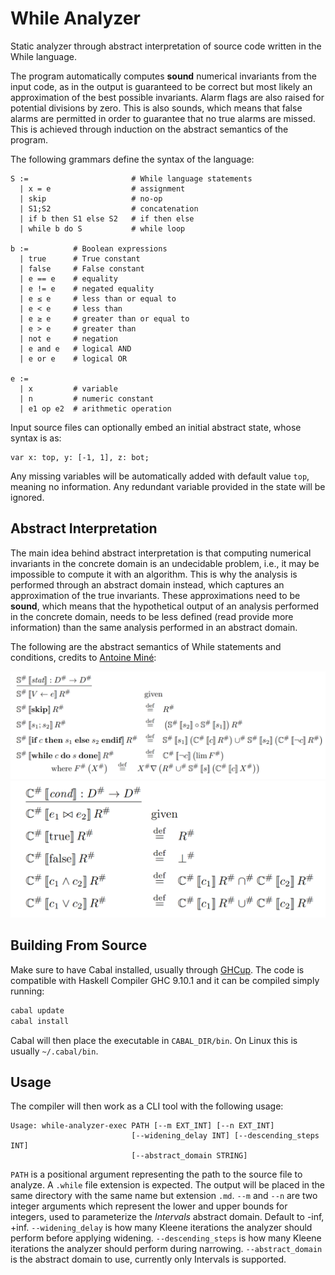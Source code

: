 # While Analyzer

Static analyzer through abstract interpretation of source code written in the While language. 

The program automatically computes __sound__ numerical invariants from the input code, as in the output is guaranteed to be correct but most likely an approximation of the best possible invariants. 
Alarm flags are also raised for potential divisions by zero. This is also sounds, which means that false alarms are permitted in order to guarantee that no true alarms are missed.
This is achieved through induction on the abstract semantics of the program.

<!-- TODO:
- HC4-Revise should loop until convergence (either output or variables stable)
- Use constant propagation to extract widening thresholds
- Provide a web interface -->

The following grammars define the syntax of the language:

```
S :=                       # While language statements
  | x = e                  # assignment
  | skip                   # no-op
  | S1;S2                  # concatenation
  | if b then S1 else S2   # if then else
  | while b do S           # while loop

b :=          # Boolean expressions
  | true      # True constant
  | false     # False constant
  | e == e    # equality
  | e != e    # negated equality
  | e ≤ e     # less than or equal to
  | e < e     # less than
  | e ≥ e     # greater than or equal to
  | e > e     # greater than
  | not e     # negation
  | e and e   # logical AND
  | e or e    # logical OR

e :=            
  | x         # variable
  | n         # numeric constant
  | e1 op e2  # arithmetic operation
```

Input source files can optionally embed an initial abstract state, whose syntax is as:

```
var x: top, y: [-1, 1], z: bot;
```

Any missing variables will be automatically added with default value ```top```, meaning no information. Any redundant variable provided in the state will be ignored.

## Abstract Interpretation

The main idea behind abstract interpretation is that computing numerical invariants in the concrete domain is an undecidable problem, i.e., it may be impossible to compute it with an algorithm. This is why the analysis is performed through an abstract domain instead, which captures an approximation of the true invariants. These approximations need to be __sound__, which means that the hypothetical output of an analysis performed in the concrete domain, needs to be less defined (read provide more information) than the same analysis performed in an abstract domain.



The following are the abstract semantics of While statements and conditions, credits to [Antoine Miné](https://www.researchgate.net/profile/Antoine-Mine):

![](assets/statements.png)
![](assets/conditions.png)


## Building From Source
Make sure to have Cabal installed, usually through [GHCup](https://www.haskell.org/ghcup/).
The code is compatible with Haskell Compiler GHC 9.10.1 and it can be compiled simply running:

```bash
cabal update
cabal install
```

Cabal will then place the executable in ```CABAL_DIR/bin```. On Linux this is usually ```~/.cabal/bin```.

## Usage
The compiler will then work as a CLI tool with the following usage:

```
Usage: while-analyzer-exec PATH [--m EXT_INT] [--n EXT_INT] 
                           [--widening_delay INT] [--descending_steps INT] 
                           [--abstract_domain STRING]
```

```PATH``` is a positional argument representing the path to the source file to analyze. A ```.while``` file extension is expected. The output will be placed in the same directory with the same name but extension ```.md```.
```--m``` and ```--n``` are two integer arguments which represent the lower and upper bounds for integers, used to parameterize the _Intervals_ abstract domain. Default to -inf, +inf.
```--widening_delay``` is how many Kleene iterations the analyzer should perform before applying widening.
```--descending_steps``` is how many Kleene iterations the analyzer should perform during narrowing.
```--abstract_domain``` is the abstract domain to use, currently only Intervals is supported.
